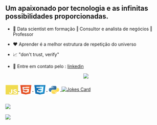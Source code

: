 ##  Um apaixonado por tecnologia e as infinitas possibilidades proporcionadas.

- 💼 Data scientist em formação ‖  Consultor e analista de negócios  ‖  Professor

- ❤️ Aprender é a melhor estrutura de repetição do universo

- 📈 "don't trust, verify"

- 💬 Entre em contato pelo : [linkedin](https://www.linkedin.com/in/alan-proc/)  <!-- [instagram](https://www.instagram.com/alanproen/)  -->

<div align="center">
  <a href="https://github.com/AlanProc">
 <!-- <img height="150" src="https://github-readme-stats.vercel.app/api?username=AlanProc&show_icons=true&theme=radical&title_color=white&include_all_commits=true&count_private=true"/> -->
  <img height="150" src="https://github-readme-stats.vercel.app/api/top-langs/?username=AlanProc&layout=compact&langs_count=7&theme=radical&title_color=white"/> 
</div>
<div style="display: inline_block"><br>
  <img align="center" alt=" alan-javascript" height="30" width="40" src="https://raw.githubusercontent.com/devicons/devicon/master/icons/javascript/javascript-plain.svg">
  <img align="center" alt=" alan-HTML" height="30" width="40" src="https://raw.githubusercontent.com/devicons/devicon/master/icons/html5/html5-original.svg">
  <img align="center" alt=" alan-CSS" height="30" width="40" src="https://raw.githubusercontent.com/devicons/devicon/master/icons/css3/css3-original.svg">
  <img align="center" alt=" alan-Python" height="30" width="40" src="https://raw.githubusercontent.com/devicons/devicon/master/icons/python/python-original.svg">
  <img src="https://readme-jokes.vercel.app/api" alt="Jokes Card" />
</div>
  
  ##
  
 <!-- thx https://github.com/anuraghazra --!>
<div> 
  <a href="https://www.linkedin.com/in/alan-proc/" target="_blank"><img src="https://img.shields.io/badge/-LinkedIn-%230077B5?style=for-the-badge&logo=linkedin&logoColor=white" target="_blank"></a> 
  <!-- <a href="https://www.instagram.com/alanproen/" target="_blank"><img src="https://img.shields.io/badge/-Instagram-%23E4405F?style=for-the-badge&logo=instagram&logoColor=white" target="_blank"></a> -->
  <!--<a href="https://www.youtube.com/c/Bitzudo" target="_blank"><img src="https://img.shields.io/badge/YouTube-FF0000?style=for-the-badge&logo=youtube&logoColor=white" target="_blank"></a> -->
  <a href = "mailto:alantechfinance2@gmail.com"><img src="https://img.shields.io/badge/-Gmail-%23333?style=for-the-badge&logo=gmail&logoColor=white" target="_blank"></a>
  
 <!-- <a href="https://www.twitch.tv/AlanProc" target="_blank"><img src="https://img.shields.io/badge/Twitch-9146FF?style=for-the-badge&logo=twitch&logoColor=white" target="_blank"></a>
 <a href="https://discord.gg/urid target="_blank"><img src="https://img.shields.io/badge/Discord-7289DA?style=for-the-badge&logo=discord&logoColor=white" target="_blank"></a>  --!>
</div>

